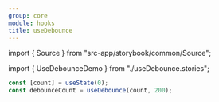 ```yaml
---
group: core
module: hooks
title: useDebounce
---
```


import { Source } from "src-app/storybook/common/Source";

import { UseDebounceDemo } from "./useDebounce.stories";

<UseDebounceDemo />

```jsx {2}
const [count] = useState(0);
const debounceCount = useDebounce(count, 200);
```

<Source path="src-core/hooks/useDebounce.ts" />
